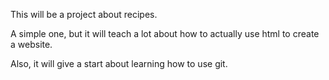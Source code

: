 <p>This will be a project about recipes.</p>
<p>A simple one, but it will teach a lot about how to actually use html to create a website.</p>
<p>Also, it will give a start about learning how to use git.</p>

